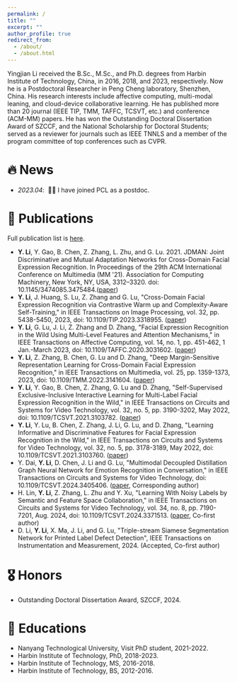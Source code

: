 ```yaml
---
permalink: /
title: ""
excerpt: ""
author_profile: true
redirect_from: 
  - /about/
  - /about.html
---
```


<span class='anchor' id='about-me'></span>

Yingjian Li received the B.Sc., M.Sc., and Ph.D. degrees from Harbin Institute of Technology, China, in 2016, 2018, and 2023, respectively. Now he is a Postdoctoral Researcher in Peng Cheng laboratory, Shenzhen, China. His research interests include affective computing, multi-modal leaning, and cloud-device collaborative learning. He has published more than 20 journal (IEEE TIP, TMM, TAFFC, TCSVT, etc.) and conference (ACM-MM) papers. He has won the Outstanding Doctoral Dissertation Award of SZCCF, and the National Scholarship for Doctoral Students; served as a reviewer for journals such as IEEE TNNLS and a member of the program committee of top conferences such as CVPR.




# 🔥 News
- *2023.04*: &nbsp;🎉🎉 I have joined PCL as a postdoc.

# 📝 Publications 

Full publication list is [here](https://scholar.google.com/citations?user=4am2MOoAAAAJ).

- **Y. Li**, Y. Gao, B. Chen, Z. Zhang, L. Zhu, and G. Lu. 2021. JDMAN: Joint Discriminative and Mutual Adaptation Networks for Cross-Domain Facial Expression Recognition. In Proceedings of the 29th ACM International Conference on Multimedia (MM '21). Association for Computing Machinery, New York, NY, USA, 3312–3320. doi: 10.1145/3474085.3475484.([paper](https://dl.acm.org/doi/10.1145/3474085.3475484))
- **Y. Li**, J. Huang, S. Lu, Z. Zhang and G. Lu, "Cross-Domain Facial Expression Recognition via Contrastive Warm up and Complexity-Aware Self-Training," in IEEE Transactions on Image Processing, vol. 32, pp. 5438-5450, 2023, doi: 10.1109/TIP.2023.3318955. ([paper](https://ieeexplore.ieee.org/abstract/document/10268350))
- **Y. Li**, G. Lu, J. Li, Z. Zhang and D. Zhang, "Facial Expression Recognition in the Wild Using Multi-Level Features and Attention Mechanisms," in IEEE Transactions on Affective Computing, vol. 14, no. 1, pp. 451-462, 1 Jan.-March 2023, doi: 10.1109/TAFFC.2020.3031602.
([paper](https://ieeexplore.ieee.org/document/9226503))
- **Y. Li**, Z. Zhang, B. Chen, G. Lu and D. Zhang, "Deep Margin-Sensitive Representation Learning for Cross-Domain Facial Expression Recognition," in IEEE Transactions on Multimedia, vol. 25, pp. 1359-1373, 2023, doi: 10.1109/TMM.2022.3141604. ([paper](https://ieeexplore.ieee.org/abstract/document/9676449))
- **Y. Li**, Y. Gao, B. Chen, Z. Zhang, G. Lu and D. Zhang, "Self-Supervised Exclusive-Inclusive Interactive Learning for Multi-Label Facial Expression Recognition in the Wild," in IEEE Transactions on Circuits and Systems for Video Technology, vol. 32, no. 5, pp. 3190-3202, May 2022, doi: 10.1109/TCSVT.2021.3103782. ([paper](https://ieeexplore.ieee.org/document/9511468))
- **Y. Li**, Y. Lu, B. Chen, Z. Zhang, J. Li, G. Lu, and D. Zhang, "Learning Informative and Discriminative Features for Facial Expression Recognition in the Wild," in IEEE Transactions on Circuits and Systems for Video Technology, vol. 32, no. 5, pp. 3178-3189, May 2022, doi: 10.1109/TCSVT.2021.3103760. ([paper](https://ieeexplore.ieee.org/document/9511448))
- Y. Dai, **Y. Li**, D. Chen, J. Li and G. Lu, "Multimodal Decoupled Distillation Graph Neural Network for Emotion Recognition in Conversation," in IEEE Transactions on Circuits and Systems for Video Technology, doi: 10.1109/TCSVT.2024.3405406. ([paper](https://ieeexplore.ieee.org/document/10539116), Corresponding author)
- H. Lin, **Y. Li**, Z. Zhang, L. Zhu and Y. Xu, "Learning With Noisy Labels by Semantic and Feature Space Collaboration," in IEEE Transactions on Circuits and Systems for Video Technology, vol. 34, no. 8, pp. 7190-7201, Aug. 2024, doi: 10.1109/TCSVT.2024.3371513. ([paper](https://ieeexplore.ieee.org/document/10454029), Co-first author)
- D. Li, **Y. Li**, X. Ma, J. Li, and G. Lu, "Triple-stream Siamese Segmentation Network for Printed Label Defect Detection", IEEE Transactions on Instrumentation and Measurement, 2024. (Accepted, Co-first author)

# 🎖 Honors 
- Outstanding Doctoral Dissertation Award, SZCCF, 2024.

# 📖 Educations
- Nanyang Technological University, Visit PhD student, 2021-2022.
- Harbin Institute of Technology, PhD, 2018-2023.
- Harbin Institute of Technology, MS, 2016-2018.
- Harbin Institute of Technology, BS, 2012-2016.
